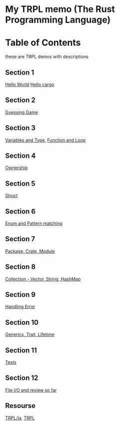 My TRPL memo (The Rust Programming Language)
====

# Table of Contents
these are TRPL demos with descriptions

## Section 1
[Hello World](https://github.com/FukudaTaiga/rust_tutorials/tree/main/hello_world)
[Hello cargo](https://github.com/FukudaTaiga/rust_tutorials/tree/main/hello_cargo)

## Section 2
[Guessing Game](https://github.com/FukudaTaiga/rust_tutorials/tree/main/guessing_game)

## Section 3
[Variables and Type](https://github.com/FukudaTaiga/rust_tutorials/tree/main/var_and_type),
[Function and Loop](https://github.com/FukudaTaiga/rust_tutorials/tree/main/functions)

## Section 4
[Ownership](https://github.com/FukudaTaiga/rust_tutorials/tree/main/ownership)

## Section 5
[Struct](https://github.com/FukudaTaiga/rust_tutorials/tree/main/structure)

## Section 6
[Enum and Pattern matching](https://github.com/FukudaTaiga/rust_tutorials/tree/main/enum_pattern)

## Section 7
[Package, Crate, Module](https://github.com/FukudaTaiga/rust_tutorials/tree/main/package_module)

## Section 8
[Collection - Vector, String, HashMap](https://github.com/FukudaTaiga/rust_tutorials/tree/main/collections)

## Section 9
[Handling Error](https://github.com/FukudaTaiga/rust_tutorials/tree/main/handle_error)

## Section 10
[Generics, Trait, Lifetime](https://github.com/FukudaTaiga/rust_tutorials/tree/main/generics_trait_lifetime)

## Section 11
[Tests](https://github.com/FukudaTaiga/rust_tutorials/tree/main/rust_test)

## Section 12
[File I/O and review so far](https://github.com/FukudaTaiga/rust_tutorials/tree/main/minigrep)

## Resourse
[TRPL/ja](https://doc.rust-jp.rs/book-ja-pdf/book.pdf),
[TRPL](https://github.com/rust-lang/book/tree/main/src)
